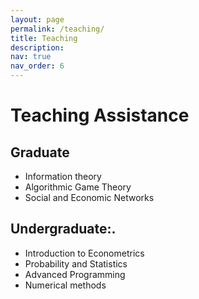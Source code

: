 ```yaml
---
layout: page
permalink: /teaching/
title: Teaching
description: 
nav: true
nav_order: 6
---
```

# Teaching Assistance
## Graduate
* Information theory
* Algorithmic Game Theory
* Social and Economic Networks


## Undergraduate:.
* Introduction to Econometrics
* Probability and Statistics
* Advanced Programming
* Numerical methods

